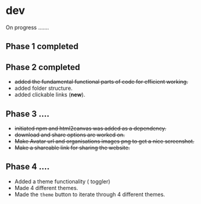 # dev
On progress .......


## Phase 1 completed 

## Phase 2 completed
+ ~~added the fundamental functional parts of code for efficient working.~~
+ added folder structure.
+ added clickable links (**new**).

## Phase 3 ....
+ ~~initiated npm and html2canvas was added as a dependency.~~
+ ~~download and share options are worked on.~~
+ ~~Make Avatar url and organisations images png to get a nice screenshot.~~
+ ~~Make a shareable link for sharing the website.~~

## Phase 4 ....
+ Added a theme functionality ( toggler)
+ Made 4 different themes.
+ Made the `theme` button to iterate through 4 different themes.

